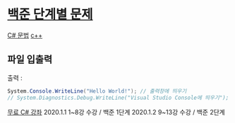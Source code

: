 # [백준 단계별 문제](https://www.acmicpc.net/step)
[C# 문법](https://namu.wiki/w/C%23/%EB%AC%B8%EB%B2%95)
[c++](https://namu.wiki/w/C%2B%2B/%EB%AC%B8%EB%B2%95)

## 파일 입출력

출력 : 
```cs
System.Console.WriteLine("Hello World!"); // 출력창에 띄우기
// System.Diagnostics.Debug.WriteLine("Visual Studio Console에 띄우기");
```

[무료 C# 강좌](https://www.youtube.com/watch?v=dTc_Ty9D_wo&list=PL4SIC1d_ab-Y-bBKojxhtFWwNpawMM1h5)
2020.1.1 1~8강 수강  / 백준 1단계
2020.1.2 9~13강 수강 / 백준 2단계